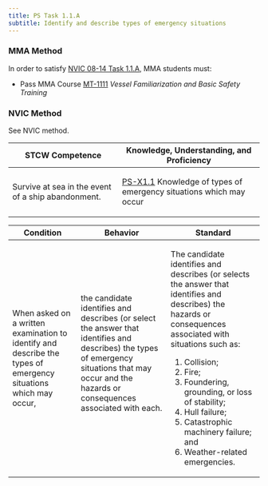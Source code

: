 ```yaml
---
title: PS Task 1.1.A 
subtitle: Identify and describe types of emergency situations
---
```



### MMA Method

In order to satisfy  [NVIC 08-14  Task  1.1.A](/stcw23/assets/images/nvic-08-14.pdf), MMA students must:

* Pass MMA Course  [MT-1111](MT-1111) *Vessel Familiarization and Basic Safety Training*


### NVIC Method

<a onclick="togglevisibility('nvic_methods')" >See NVIC method.</a>

<div id='nvic_methods' class='hide'>

<table>
<thead>
<tr>
<th class='forty'> STCW Competence </th>
<th class='sixty'> Knowledge, Understanding, and Proficiency </th>
</tr>
</thead>




<tbody>
<tr><td markdown='1'>

Survive at sea in the event of a ship abandonment.

</td><td markdown='1'>

[PS-X1.1](../../tables/611.html#PS-X1.1) Knowledge of types of emergency situations which may occur

</td></tr>


</tbody>
</table>


<table>
<thead>
<tr><th class='twenty'>  Condition </th><th class='twenty'> Behavior </th><th  class='sixty'>Standard </th></tr>
</thead>
<tbody >



<tr><td markdown='1'>

When asked on a written examination to identify and describe the types of emergency situations which may occur,

</td><td markdown='1'>

the candidate identifies and describes (or select the answer that identifies and describes) the types of emergency situations that may occur and the hazards or consequences associated with each.

<br>

<div class="tooltip">
<span class="tooltiptext">
</span>
</div>


</td><td markdown='1'>

The candidate identifies and describes (or selects the answer that identifies and describes) the hazards or consequences associated with situations such as:

1. Collision;
2. Fire;
3. Foundering, grounding, or loss of stability;
4. Hull failure;
5. Catastrophic machinery failure; and
6. Weather-related emergencies.

</td></tr>
</tbody>
</table>
</div>
